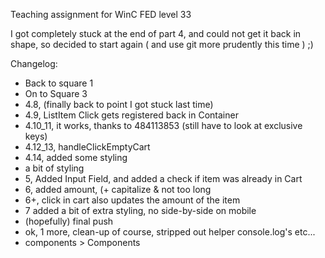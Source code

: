 Teaching assignment for WinC FED level 33

I got completely stuck at the end of part 4, and could not get it back in shape, so decided to start again ( and use git more prudently this time ) ;)

Changelog:
* Back to square 1
* On to Square 3
* 4.8, (finally back to point I got stuck last time)
* 4.9, ListItem Click gets registered back in Container
* 4.10_11, it works, thanks to 484113853 (still have to look at exclusive keys)
* 4.12_13, handleClickEmptyCart
* 4.14, added some styling
* a bit of styling
* 5, Added Input Field, and added a check if item was already in Cart
* 6, added amount, (+ capitalize & not too long
* 6+, click in cart also updates the amount of the item
* 7 added a bit of extra styling, no side-by-side on mobile
* (hopefully) final push
* ok, 1 more, clean-up of course, stripped out helper console.log's etc...
* components > Components
